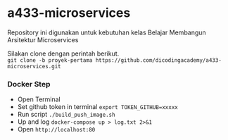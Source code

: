 # a433-microservices
Repository ini digunakan untuk kebutuhan kelas Belajar Membangun Arsitektur Microservices

Silakan clone dengan perintah berikut.<br>
`git clone -b proyek-pertama https://github.com/dicodingacademy/a433-microservices.git`


### Docker Step

- Open  Terminal
- Set github token in terminal `export TOKEN_GITHUB=xxxxx`
- Run script `./build_push_image.sh`
- Up and log `docker-compose up > log.txt 2>&1`
- Open `http://localhost:80`